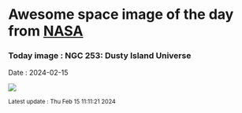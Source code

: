 
# Awesome space image of the day from [NASA](https://api.nasa.gov/)

### Today image : NGC 253: Dusty Island Universe
Date : 2024-02-15

![](https://apod.nasa.gov/apod/image/2402/ngc253_STXL6303_RC14_LHaRGB_2023_1024.jpg)

<small>Latest update : Thu Feb 15 11:11:21 2024</small>
        